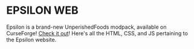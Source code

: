 # EPSILON WEB
Epsilon is a brand-new UnperishedFoods modpack, available on CurseForge! [Check it out](https://www.curseforge.com/minecraft/modpacks/the-epsilon-modpack)!
Here's all the HTML, CSS, and JS pertaining to the Epsilon website.
